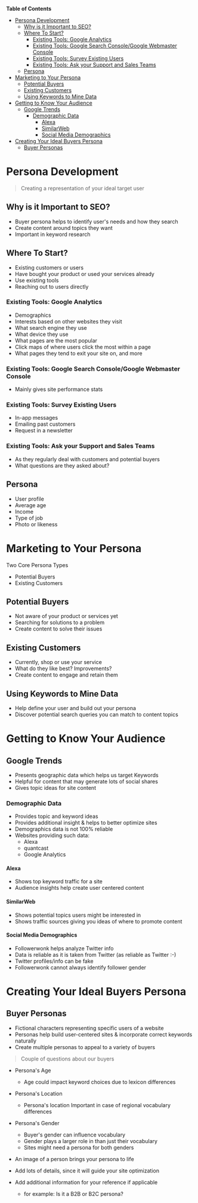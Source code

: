 <!-- START doctoc generated TOC please keep comment here to allow auto update -->
<!-- DON'T EDIT THIS SECTION, INSTEAD RE-RUN doctoc TO UPDATE -->
**Table of Contents**

- [Persona Development](#persona-development)
  - [Why is it Important to SEO?](#why-is-it-important-to-seo)
  - [Where To Start?](#where-to-start)
    - [Existing Tools: Google Analytics](#existing-tools-google-analytics)
    - [Existing Tools: Google Search Console/Google Webmaster Console](#existing-tools-google-search-consolegoogle-webmaster-console)
    - [Existing Tools: Survey Existing Users](#existing-tools-survey-existing-users)
    - [Existing Tools: Ask your Support and Sales Teams](#existing-tools-ask-your-support-and-sales-teams)
  - [Persona](#persona)
- [Marketing to Your Persona](#marketing-to-your-persona)
  - [Potential Buyers](#potential-buyers)
  - [Existing Customers](#existing-customers)
  - [Using Keywords to Mine Data](#using-keywords-to-mine-data)
- [Getting to Know Your Audience](#getting-to-know-your-audience)
  - [Google Trends](#google-trends)
    - [Demographic Data](#demographic-data)
      - [Alexa](#alexa)
      - [SimilarWeb](#similarweb)
      - [Social Media Demographics](#social-media-demographics)
- [Creating Your Ideal Buyers Persona](#creating-your-ideal-buyers-persona)
  - [Buyer Personas](#buyer-personas)

<!-- END doctoc generated TOC please keep comment here to allow auto update -->

# Persona Development

> Creating a representation of your ideal target user

## Why is it Important to SEO?

- Buyer persona helps to identify user's needs and how they search
- Create content around topics they want
- Important in keyword research

## Where To Start?

- Existing customers or users
- Have bought your product or used your services already
- Use existing tools
- Reaching out to users directly

### Existing Tools: Google Analytics

- Demographics
- Interests based on other websites they visit
- What search engine they use
- What device they use
- What pages are the most popular
- Click maps of where users click the most within a page
- What pages they tend to exit your site on, and more

### Existing Tools: Google Search Console/Google Webmaster Console

- Mainly gives site performance stats

### Existing Tools: Survey Existing Users

- In-app messages
- Emailing past customers
- Request in a newsletter

### Existing Tools: Ask your Support and Sales Teams

- As they regularly deal with customers and potential buyers
- What questions are they asked about?

## Persona

- User profile
- Average age
- Income
- Type of job
- Photo or likeness

# Marketing to Your Persona

  Two Core Persona Types

- Potential Buyers
- Existing Customers

## Potential Buyers

- Not aware of your product or services yet
- Searching for solutions to a problem
- Create content to solve their issues

## Existing Customers

- Currently, shop or use your service
- What do they like best? Improvements?
- Create content to engage and retain them

## Using Keywords to Mine Data

- Help define your user and build out your persona
- Discover potential search queries you can match to content topics

# Getting to Know Your Audience

## Google Trends

- Presents geographic data which helps us target Keywords
- Helpful for content that may generate lots of social shares
- Gives topic ideas for site content

### Demographic Data

- Provides topic and keyword ideas
- Provides additional insight & helps to better optimize sites
- Demographics data is not 100% reliable
- Websites providing such data:
  + Alexa
  + quantcast
  + Google Analytics

#### Alexa

- Shows top keyword traffic for a site
- Audience insights help create user centered content

#### SimilarWeb

- Shows potential topics users might be interested in
- Shows traffic sources giving you ideas of where to promote content

#### Social Media Demographics

- Followerwonk helps analyze Twitter info
- Data is reliable as it is taken from Twitter (as reliable as Twitter :-)
- Twitter profiles/info can be fake
- Followerwonk cannot always identify follower gender

# Creating Your Ideal Buyers Persona

## Buyer Personas

- Fictional characters representing specific users of a website
- Personas help build user-centered sites & incorporate correct keywords naturally
- Create multiple personas to appeal to a variety of buyers

> Couple of questions about our buyers

- Persona's Age
  + Age could impact keyword choices due to lexicon differences

- Persona's Location
  + Persona's location Important in case of regional vocabulary differences

- Persona's Gender
  + Buyer's gender can influence vocabulary
  + Gender plays a larger role in than just their vocabulary
  + Sites might need a persona for both genders

- An image of a person brings your persona to life
- Add lots of details, since it will guide your site optimization
- Add additional information for your reference if applicable
  + for example: Is it a B2B or B2C persona?
